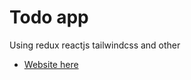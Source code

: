 # Todo app 

Using redux reactjs tailwindcss and other

- [Website here](https://todo-19.netlify.app/)
